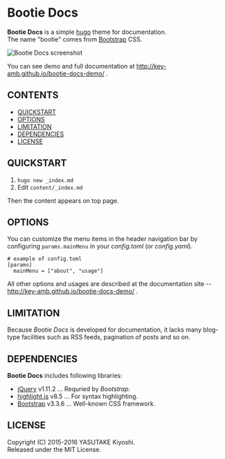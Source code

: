 # Bootie Docs

**Bootie Docs** is a simple [hugo](http://gohugo.io/) theme for documentation.  
The name "bootie" comes from [Bootstrap](http://getbootstrap.com/) CSS.

![Bootie Docs screenshot](https://raw.githubusercontent.com/key-amb/hugo-theme-bootie-docs/master/images/tn.png)

You can see demo and full documentation at http://key-amb.github.io/bootie-docs-demo/ .

## CONTENTS

* [QUICKSTART](#quickstart)
* [OPTIONS](#options)
* [LIMITATION](#limitation)
* [DEPENDENCIES](#dependencies)
* [LICENSE](#license)

## QUICKSTART

1. `hugo new _index.md`
1. Edit `content/_index.md`

Then the content appears on top page.

## OPTIONS

You can customize the menu items in the header navigation bar by configuring `params.mainMenu` in your _config.toml_ (or _config.yaml_).

```
# example of config.toml
[params]
  mainMenu = ["about", "usage"]
```

All other options and usages are described at the documentation site -- http://key-amb.github.io/bootie-docs-demo/ .

## LIMITATION

Because _Bootie Docs_ is developed for documentation, it lacks many blog-type facilities such as RSS feeds, pagination of posts and so on.

## DEPENDENCIES

**Bootie Docs** includes following libraries:

* [jQuery](https://jquery.com/) v1.11.2 ... Requried by _Bootstrap_.
* [highlight.js](https://highlightjs.org/) v8.5 ... For syntax highlighting.
* [Bootstrap](http://getbootstrap.com/) v3.3.6 ... Well-known CSS framework.

## LICENSE

Copyright (C) 2015-2016 YASUTAKE Kiyoshi.  
Released under the MIT License.

